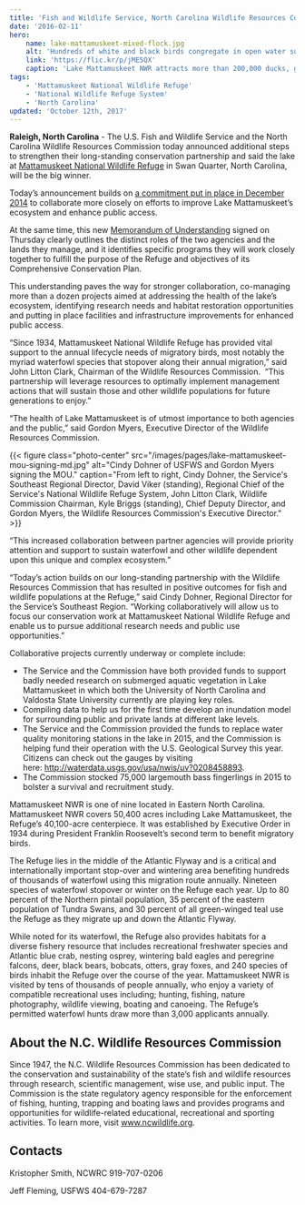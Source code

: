 ```yaml
---
title: 'Fish and Wildlife Service, North Carolina Wildlife Resources Commission strengthen collaboration to improve the lake’s health and boost outdoor recreation at Mattamuskeet National Wildlife Refuge'
date: '2016-02-11'
hero:
    name: lake-mattamuskeet-mixed-flock.jpg
    alt: 'Hundreds of white and black birds congregate in open water surrounded by marsh in winter.'
    link: 'https://flic.kr/p/jME5QX'
    caption: 'Lake Mattamuskeet NWR attracts more than 200,000 ducks, geese and swans from November to February. Photo by Allie Stewart, USFWS.'
tags:
    - 'Mattamuskeet National Wildlife Refuge'
    - 'National Wildlife Refuge System'
    - 'North Carolina'
updated: 'October 12th, 2017'
---
```


**Raleigh, North Carolina** - The U.S. Fish and Wildlife Service and the North Carolina Wildlife Resources Commission today announced additional steps to strengthen their long-standing conservation partnership and said the lake at [Mattamuskeet National Wildlife Refuge](https://www.fws.gov/refuge/mattamuskeet/) in Swan Quarter, North Carolina, will be the big winner.

Today’s announcement builds on [a commitment put in place in December 2014](https://www.fws.gov/news/ShowNews.cfm?ID=1C47E6D1-EF27-EBB9-0D67D85C206533B6) to collaborate more closely on efforts to improve Lake Mattamuskeet’s ecosystem and enhance public access.  

At the same time, this new [Memorandum of Understanding](/pdf/memo/signed-mou-ncwrc-usfws-lake-mattamuskeet-national-wildlife-refuge.pdf) signed on Thursday clearly outlines the distinct roles of the two agencies and the lands they manage, and it identifies specific programs they will work closely together to fulfill the purpose of the Refuge and objectives of its Comprehensive Conservation Plan.  

This understanding paves the way for stronger collaboration, co-managing more than a dozen projects aimed at addressing the health of the lake’s ecosystem, identifying research needs and habitat restoration opportunities and putting in place facilities and infrastructure improvements for enhanced public access.

“Since 1934, Mattamuskeet National Wildlife Refuge has provided vital support to the annual lifecycle needs of migratory birds, most notably the myriad waterfowl species that stopover along their annual migration,” said John Litton Clark, Chairman of the Wildlife Resources Commission.  “This partnership will leverage resources to optimally implement management actions that will sustain those and other wildlife populations for future generations to enjoy.”

“The health of Lake Mattamuskeet is of utmost importance to both agencies and the public,” said Gordon Myers, Executive Director of the Wildlife Resources Commission.

{{< figure class="photo-center" src="/images/pages/lake-mattamuskeet-mou-signing-md.jpg" alt="Cindy Dohner of USFWS and Gordon Myers signing the MOU." caption="From left to right, Cindy Dohner, the Service's Southeast Regional Director, David Viker (standing), Regional Chief of the Service's National Wildlife Refuge System, John Litton Clark, Wildlife Commission Chairman, Kyle Briggs (standing), Chief Deputy Director, and Gordon Myers, the Wildlife Resources Commission's Executive Director." >}}

“This increased collaboration between partner agencies will provide priority attention and support to sustain waterfowl and other wildlife dependent upon this unique and complex ecosystem.”

“Today’s action builds on our long-standing partnership with the Wildlife Resources Commission that has resulted in positive outcomes for fish and wildlife populations at the Refuge,” said Cindy Dohner, Regional Director for the Service’s Southeast Region. “Working collaboratively will allow us to focus our conservation work at Mattamuskeet National Wildlife Refuge and enable us to pursue additional research needs and public use opportunities.”

Collaborative projects currently underway or complete include:

 - The Service and the Commission have both provided funds to support badly needed research on submerged aquatic vegetation in Lake Mattamuskeet in which both the University of North Carolina and Valdosta State University currently are playing key roles.
 - Compiling data to help us for the first time develop an inundation model for surrounding public and private lands at different lake levels.
 - The Service and the Commission provided the funds to replace water quality monitoring stations in the lake in 2015, and the Commission is helping fund their operation with the U.S. Geological Survey this year.  Citizens can check out the gauges by visiting here: http://waterdata.usgs.gov/usa/nwis/uv?0208458893.
 - The Commission stocked 75,000 largemouth bass fingerlings in 2015 to bolster a survival and recruitment study.

Mattamuskeet NWR is one of nine located in Eastern North Carolina. Mattamuskeet NWR covers 50,400 acres including Lake Mattamuskeet, the Refuge’s 40,100-acre centerpiece. It was established by Executive Order in 1934 during President Franklin Roosevelt’s second term to benefit migratory birds.

The Refuge lies in the middle of the Atlantic Flyway and is a critical and internationally important stop-over and wintering area benefiting hundreds of thousands of waterfowl using this migration route annually. Nineteen species of waterfowl stopover or winter on the Refuge each year. Up to 80 percent of the Northern pintail population, 35 percent of the eastern population of Tundra Swans, and 30 percent of all green-winged teal use the Refuge as they migrate up and down the Atlantic Flyway.

While noted for its waterfowl, the Refuge also provides habitats for a diverse fishery resource that includes recreational freshwater species and Atlantic blue crab, nesting osprey, wintering bald eagles and peregrine falcons, deer, black bears, bobcats, otters, gray foxes, and 240 species of birds inhabit the Refuge over the course of the year. Mattamuskeet NWR is visited by tens of thousands of people annually, who enjoy a variety of compatible recreational uses including; hunting, fishing, nature photography, wildlife viewing, boating and canoeing. The Refuge’s permitted waterfowl hunts draw more than 3,000 applicants annually.

## About the N.C. Wildlife Resources Commission

Since 1947, the N.C. Wildlife Resources Commission has been dedicated to the conservation and sustainability of the state’s fish and wildlife resources through research, scientific management, wise use, and public input. The Commission is the state regulatory agency responsible for the enforcement of fishing, hunting, trapping and boating laws and provides programs and opportunities for wildlife-related educational, recreational and sporting activities. To learn more, visit www.ncwildlife.org.

## Contacts

Kristopher Smith, NCWRC
919-707-0206

Jeff Fleming, USFWS
404-679-7287

